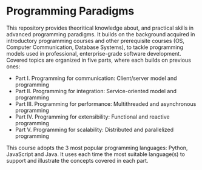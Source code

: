 # Programming Paradigms
This repository provides theoritical knowledge about, and practical skills in advanced programming paradigms. It builds on the background acquired in introductory programming courses and other prerequisite courses (OS, Computer Communication, Database Systems), to tackle programming models used in professional, enterprise-grade software development. Covered topics are organized in five parts, where each builds on previous ones:
- Part I. Programming for communication: Client/server model and programming
- Part II. Programming for integration: Service-oriented model and programming
- Part III. Programming for performance: Multithreaded and asynchronous programming
- Part IV. Programming for extensibility: Functional and reactive programming
- Part V. Programming for scalability: Distributed and parallelized programming

This course adopts the 3 most popular programming languages: Python, JavaScript and Java. It uses each time the most suitable language(s) to support and illustrate the concepts covered in each part.
